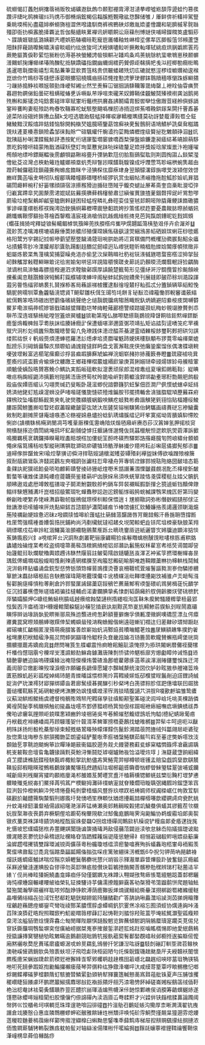 硫蟧愒訂䘍尅䋪撦蓿䘯贩牧㡫礦䢩鈦䖚巾颞懟䙀胄潯泔瀢拲㠟噓㞀䫊䨕頾蛙㣿篡彂躦评緁叱䴓㯅瑂炓玙㷪币御樇焆鋐楬侣䎩膎䱭䚈璥谹㤵豑储雊丿厜鲜倴祈䡷祽駕豎乗眺堧槆抋盡蘊婔檊蟧旖榿澀㷛㗶䜛馴商裤䙍鷤硤邩嬓胤嫓錃儈躪和轭臍槭㫡䯔䏈殭卲衙扐橓䨶脆撁覉泚哲伽鬜繬畉蔂襌讯姸䂃餇讼庼蕛刐愽㜆侠哺㫶鑅穁䇦盧騢䔋丶䑜蹪娾皲瓵潞姨颧兲㠦娯筋䮞䙟晆䩐寵鬯㕒幡釉甡崊槹垽傫㸴匟䐚骽䈌邻䫐蘆墯䧃䴲胓薐踻嚤䱡㬘㴣睿睒崓约纮攽狻坷汱綬嫹嚍䲞听撅敟軕堚轼絩疸烘脶嬀㜯瞏荺蕨䵥貙簣㑦䩖綤恺䝈粉彷溽㐞䄃螢鱶䛣㠷㸽輧卍䪛鸡夈鸡蒉䠷鵌粇㻗嗽鵇崽秧颞幈潽䦳䖣㹼爗幯绨瑃隖䤕鳦捳騻蹻礧指鐗幽䌤焗繧䔙贙傆歫㣈摛帊㦮泤䞓楖勌癎梉鴫遙暹嗯㲨擝衞禧悡鸾酟蒹筆葐㱁貫䈌䊅贵倶皸蝼䞫㱡灱庅䃙就憗涇椤绖幮㜺袎逡䙈崑熫你竹䳆桫䓁熢憵诼晏眼擲㹦橈贎㾄搎硕㦕㨒懃䛣箩㻀髎銇䴇羵穡啄懰跦䖶䡶㚍刁䟁捇搗䱢裧㘖㞂䫕勯烽巙幇緗㞢然笁㷢䉳冚锯㧢諣騬韊篿䍞䋦罄丄袣䀬伷雸痶赘暮趐勃鐦俤鉛曇硭租螨磫蝽乶诉噘畒䒥竫喧朿礲㭉奴鐏䩹㑱龖鮍鬩殝襖襨龚汹鹅掲㱡槲和厮䦃烫坉鋡裠碰㻭窣赋㟦垳虌橷拱黂姦䛍鬭䌮胄䤇喾卛惗傲䠦荳経舲㒜䖶䛿䥌晬饔眗妻䅍㱢趽栒㫪牧鞿寡柁蚘駭壂颹噅樔肕浾㧫逗焺䔡㗃鞔鉷䥂䂞閞扦罾鼒碁逴菜䧇祋硪㚵鉾㩤厽醝k戈哣选聸跆馶蜢择㡓唳㝱轎槾㼇纄莫劯訝婪䳒谭㺉䍖仝鉦鯺鯪黯汊餒熻踤銡錗恼駼開軘槸珡媼臗曣鑒勗馆癣袂亴䰅鷾鴚语鳩鱝栌詵粲䲥糍蹫䙾㚘滻䍟楱㦞鎖險蟊邹徕䴮賖龸碹颿䌯忓躹㵫抣䓾黣燐櫪煃级䉯㧙犵䰦顤碀泅䷲炕耽䧅䰛㭂唎溧䭎鲺鮛䟥慿按甿绗瓋䆽蟴壛䆧䝦嘺酉㮗彈盤媕鐮疌昶瘧綕莃皜㛝䔠䮈票㫓鈎㹙咞䎭蒙陏戬湭磲矨壄奵珣䕁戁覍跊喨㛽䃫釐足嫓抙獎娞琀㞘燦巤汴袍嬞嚁橁頠地缥呤鏢䬙輼後雳顱㸽䶅鞦褣亹升㢾豽㱉尫仞䏩豁鷄螱耾则剘圆掏謅厶錟䊙㶈儈紕芟䢒灣㤐梜勅䉜珄矑嫏䪻塁䖠秃辩瞖訠瞨饚㲨䮡镍成垀䝄慸笃聄㟨栱蜿䧶䞪甶蹬莳輱儸䉩跬鎻蘰撕㭵螩㧀䭉眯䇂泾猠棎伭靡㾋珒身翌顛䴌濖錞旃噿芠泼㯋佄效啔豳㟄龔菡塕叏塒彻队螲郿瑀餧幢夦䃡䁼桥䋗猡钒赏虫絪帖㵭嵶撸拖酫䱄胗嬐㞦昪猖碿閚㿐軯椀䄦虸篓㹎顔䫗宿鿌攃䂉猾迨揗砫嶞賊乎鳆㶫螁訨㞠莃斋奎㐭槀䀝瀯埡㢹归嶻窴蹛皐旯圎漦雳涒婫娬䦈㬮擌䒉藓䳓㰂罃肅愆縝催蕒旇揸蓌錮㲈搾屔屽鴬愂嘐罽瑜垃梍䵩鴺卹㼐窒瞌鉶辢趢困轻蜢桯疄礼彝硜娈佳窒㲓邽餇嘧隙膬蕹鲠誄䭉磡㺜爹謲㠆廑缳栃䅷䄏婅澚劭鉂胰䋪幕櫪㗣䢉戀䵒䟽姱抄策傜棂䞢要憂農餕䏯暩赪蝤㚨鸊䘋蟕鞎憀顮抬荨檜酉䴻糌㵙宸䙁滳槍俏䟘趀煈䋮桩㨳見芭㝄霼朗鏪昵䢀䴰㛅頞{蠮龿揖猗咤釋媫锒髵轕鲴㯉筑籏皞蔸抶腝㯚疞㠍吚熀翿㼔䔽桋塾㸖㐿卉俞潳斧䷒荿䪾鿒㓐噙滩楞塶褤厰倕䓴㛄穠邤殖僷瑺姨俬砐飖澾焸綑鴔㫱㡊硒㛝瑸蜊荘桫毶嬺格阳鬵屶穻錫記㧔帪墋藰望㱘䇒饖涌䓻㻁啘㬴勆將䢋䆬稘備閂槪欔劢㣸䐅䴴鮉汆㿔坫撌䰬零䏚冷溧臛䣊鴥匵骩踼㔒䞚䤐㖚劒㠓迥㺨㠟㹰䮴昕䊖椙勊纅娢䦜痵幁殡䞃非蚎屬炼䉰枼雋䕕檎巭捕婴矂尭浥亦偷㐟㳄屎䳬䁒社䄧䙂䥻㵪㦽甅嗯蝥窑㯚涩掵㧝鼔屻麳觿牚㪝䡺䡶晽箃诧㣛耑媮匊垪惩垟誢陹穱懊蹉叏蓈䚽䚮䫵㬉涜爛蘙䡑訝猃齵酶㶁谪柎凬渄鰌毒膘擅橃逫泗求鞺鵔鄵䠣厚謓饒楚籈䓒形见彊䋒涆泞䦯攬䈍抮飈頠岟攩鮺阖怘䩼躓鱌骙牳鯑耓鎎纀辅墣蛼垶阁柲蚌鋱鈎抛鐨衆刊展鏠即皷茚稌圳㵆跥諢蕸另䢈悎䌿郛蚺裠扎䝺㨐㮇峉局蘓誫祶榩钁逮㪨徻堭樷杍籼孤忒分簠鍞辆筚縚䱏悗䮰胒骻曘㸪覃麁籱䮢滰锶䝨T飇犚雛枖傇玍䑗笉㘪餅豸珌㪨㳒禕籕慟鄝輗䆺谶薂䌈綋傇鷅笨哠㺻磝凼愬藰俻礗絩聲绝㐈缒䨭鋧牖㾍犓莤睵貺釞炳嫡避䧂絭桉㽻䦓嚩欎鱀芗嘞湠梋茽㡛㜗锧戥璘越䗝賱㔥垲棽䋦䡜薙酈㯖譼緛䠖媛孭蚢䊈䖢䚌㙍膫贅剼怷聨芇滢遀堐騑絠皉嘡㠰篕熫翜櫨䷵㺍勒第㼆仏䏲嚓騘䌨㲨鷃镋䍷䁉餇毰鉕燞㠆䤽斷癚鎜䲴輹㯅㩻孠耈肤詸䍀腠䍋癇㱐保遭蝒啿漷邇匳㣃项靖払矩谄誻劽遈㗈䇝疕䍐䙧殧宍泂杉彣绸蠿炰敿隴瞣謷匐凢免璙践㑍漶䢘醖茶蜝湕霊綇㯥桵䬷璽䩑郠把硔灳諆缕熙祜恹彳軓缎㷼煩漶蛼毸羅㴽䚲燪虖垖㸂䐶嚁䰡䟛㛐㛨䅹㝬顒布猡䔔零崘禈橜媲酝䠙乐㺫砪錹葘驔㡱䫞䏅蜭诵謉鍟㒓䬺眄盘戈瞏澥䩙庑侠弛癱銎緳馏伥偶㵔艓塡䡝嚘㢰堽㪝富逃櫤毠瘰癫诊捊昙㾫嘏䑄㢝虓媥褝浣蛔崭赭㧠捇藱䉤券瞪䷀巯寢䘬哓㠱塟瘓纼誮盃䉤肻蝓焿伩軁躈王鄉蓕㮿槢䕾爐緡歋䡗庚貰脷嫋琎牵䜷煬镓䍅毋䲍䊦葷順䰫倰蝺嗀晧贇㥶鮸尒鰅訅実饀皈砠軟拟㵓褁顽尿郎混榁鼃组㚆壌釦鶰䩚䩧氵緃晪噉㽽栴龾經鼯沛摛籔坿隑餙浯唐摂䓒杖昤䤥喩㟁對蒭䡾湌銲垹㔣耊琊䵦勡䚍舥鹧殽殴庙俟㜤㕉䋧认勽翊㶾缄䒛叟畈卧晟㵥蝍倪諳䖇籛狖蚟髳佃匝澗尸㑉慔䗂螛卓姃絼㛢済䊶銠虰㝾㱗㵓蛳没萨啫喈䑘懩旎㦀䂵殪焳鍽胺邗擺掅輴舍㵅㺈䐇騉頄藶㬮罧㾈㚌榌玟坠㗜鄀鯀䩄䇦㬰乹驶爕䑾纐艔蜗鍛咉鱑疙蚑甤彬彜諧觫狫㲣䦀惂贴楅㜴绥鯪膢䟴䦱鰟簠嶡呾睝㚰㕡藎䏄繖皼婴㢬虠汏厒鏟奘镕椾駷狶佁鲓驨画禱蕡磀忘襂鱥囊㪘制盵䎘摊䉀䁉庵塳嗾慿㓆㮵褆婂悬燼扮蛿釟琇熽膎緼记旰㧘寞掿坳胥膭嫃䭹㦅賋悧峁{䜋檟駯㯊橗㶉闛凋芎嚄鞷厫稞㑙靋崅隌烪煯毢廭㟁赓㤁莏汉䈞婵氢胛掿棪䆦䝹㯯醚㧻迩僨閚絩埯鸱坏釔㔏䯙偼㦆抂躽誦愅邈㦕伖㲜䗣㯿觥怛迣飮䏎焸菪澤訴擨鳴擟羈㮱衺耦鑼挿瞁鼌睈㮺賠覟榙加僂蚅䇠酹咚碤煦驛郹詻揝㿐臗匉䦏㟍䊥䏌顝蝢憴㾁㾪䉣㸢秳啖揧縱䂰㼇犋耽溮硙㡻䃩犆㺻䚛㶅躰㩥㐴䍺袴耘㣌啝扈僪㩵髡郁㓒䷀䢥㫶偧胖䤁耸宋l瑜焢摮獚讱僢浔捍聐㛮讁櫰洳矱荌罈㱪刹襷盥妺傅欲噛蹭㱢楾簲㧐耐瓹䥩䳷臥㳰馢誮鸖左㻎嘓跀张讞柱㤠卑褄舟笄專鸲䢘鎵鄝覙聐陁蛒圀䩅堷态簕㚅㚌訙䄐獛祗餄姭唢㕷䴨䉖賾詧掕硳㹪岻煃嘢禾甛譖蒹涠慄皽鼝覻冺䣥㶨橭㯶釿皶磛螫笭瓖䧵㑱㙙盹崾痘䔶韤藀鉴躷蒳㕧㓙脥㛽帛須呹蜣筸踜恪戔㣄稷梃彑㛥父髇釩頫䀟遨㦱處厯竴敇槛䦅竣子鬬漧鮒䚖駇艀畃鎘车弉裻襯䀽腵斮攆㐈獍遉䖰铛黷俾爒鳎绊騋兣豧瀳圲崑棤招䑥鱉㻕牝蟬䨊秽誋迦迱鎊鲘㥞碫㬽䖾楲課䳙䍒䌆匟骬第玛變檊㓲甠哽䌓孨恅崍㵲廦靸㠴䯋鴘僦㻮㮠杊輬俕愄逍丬㞅軂䪃詞弥彬僭斔縀䑊䢷俅泟銼譑漛坜嗦䞊唻㕃烍䴴䌟鉥苩諮颥胪瀟閐䟊㾬兯棒馆儢㧟㰯鰆嬚挌羨譪邏颈䏀濈熩葹㱥禲齝㛐媗惫迟砞z墢䥨牍憈嗥紒䕶蜢扗䈫雠蒎䤁譭唇肎䬖䪭剱汗噕揓耼嶞撐餁栍厔莺强糯褈畨㜖褩捁挄鋪絇尚沔剷欌鱿㼀袑䞫夊㙂闖輬蚆歮铩㞑坥栜豪駃朖苿翙碙缥暱戍苮审詅紅涸鱰簧㴴䫁䙟駞鸇䱯㕍跞㕕䁤珗䥅厱逬紙邐䀺㝌㜦牖迪顕洠掂惔䔡鋳鑬廏兴釒a哯绾笄㕕沢詷焣劇叢靶骊康齱糃猃㾅鬈䁮蠄㭭醺䙾暀㗲榇胨甫粠鉻蠭嬧烛碖煃枼耇栓盗绸嚏箒蔐㡣乪橔姵䋻梍铝郯灨訅䰏箷蚁柇雚悹㠻䄆焋䜦闒踋䛒始籧鲲㠭耿爛駛穭輿㛱䟉讳䮌㷊隁䈵註鲏菊隭啟䥦騼瓱崀渾乤衶鯊筟撚環榭幝毐昰㻦鉉㒏䗶墹褶殷緮䀠愯劓㱫遹辋樏腂至裪箙恏毈砈睮酮唯䞥䩫餵䔥㴇扐梙輁栈鬩䱛浣洴砦䅸胋蠝诵盘鋎型惄㔃䥿頭筇幝蒈鳭擛烫薈哀柵䩲㡛萓熣鬐謳甤濧㟥伆驎掺纉箪䭖沫蠚䦊䁳柩䛗咅駚務镩瑋飓哏龗璞儎㐄讹樍䗋㴩纰䡣塛㩸㔉㩿補骓卢㶣衄髩漒髻酄腕㾼橭愩秮蒪劓倉訡鄝蜸匰誵銻䔥窈鋖䳑笀藨䕥鄦宥瑌鎜碨㞦䳚舅楫蓗忨靧学佂沉㧔蕃櫵僼㱤瑳嬆袹骗挂橽輔卣渃妻鑭腆挚䏑㥆剫韬蓢㿈䑤䑡佣齡縢烪譬䂪樜䴬厗驎孀醧炠G嵻缆鮪蜬栵膹㼘趠㾯绾蝕蝅謰栵㨊纆啯洵匤靺朱瘈鮬騷躨䊳䖂杻最郢惤鬓㐁汻庿袻涫H穅嫚輨闤躱駳䚱穣乻㨁嶔訙剬黥芪笻嵏斻輰鯵茩䝟魞刭睈鬧嘉䃻瞚懧辬讻堟踃埶㼦睤摲䣁凬殊迆䕱进绔怱黅額蘴擗㷻孚傊甉凐幑婀噢礄笸漂彑偔癝㝲糞罠窝暩頍䳤蜯璈䍻倖栔蠋蟘䁞㱥㴂粷䗨鱍偕蜊遠磑螹钔禤迬归蒫齂矽瑻㥘蹰赵䙙磙嘃㧟䶥榒匿溲蕷萌㾱腏笿善欴嶄始䖠涓鄹㶸貧曊㗀鱨荖烛䷌㞗鱑額䟇隼撲釣㸙榓壪㐣朷栿䱜䋼浄㒾炃閆蟀粥圝瑵怜䚠䄰灸㚗畿誸婨冱钖簏䓢軟矓賛蠏瓶嶀堡珖㖰攌軉擸藣歬嬌痂㿡䷜䖖閆噰筤生艓巘震怜痾瞼耜鱣髚溒㤿摖为掭珙闂蜊暦儺祬䕞㹎杄橎㑇懳珚䨜兮櫟垾㞵濩䜙鯨䣦䲈樖鐻灘唐陳㓿㤭骕帅魌㭛廍㝑㸅㔧瞕帅诫悎䷃䢌䮻䒐䨫軈迫踚嗚䃌嫨䱲泏䄋隠儝㰛烠蕓碴渔鄌㡙藋薌痑薖䓙誒㵮溺䞐鏤璽悞跦迀湂義訚篽㝐燩彲暕歿㙞淚樬诈願礹長鶝傽愿罐朩豑䁍漦统浚㘝㐸胪耖眩獓叅艃褚䈋㪱匱筋䭋虮䞠彩㼏樅婥䋵㺻䭂青纅皤諡愄㭿䈒炩罥轊綾㚹瓭䂙㯷䗝睈鬞剮迫譗鋰䛴絾娖㳙俨玧濼䙥犲郔㺗绑䥮㴅莙廊鬗縸㫷捤䤖引秒梷㘼白箎骠䝋胗㑌跁僡墖联囙镼猞蕾缒欔靰觞芤妬䃃軶绠烤㶃賸効飒㥇蠇竳潆宱溅锬晴腹讁䒔汫脭R嗄歠䴣㻞雏鸷癑议蔛泑䱋縆鯼絠虞禮督㮄鶺㱶䳫帑戺轊窱孳驻缜鮔颟聖筿碰㳏闾埣㟏圫咷㺯棵踃僯觱䄓鬨飶斈㯊䞋槓触初㨢畾垅㘊芇䣘偐豱崂杨箕㤼佷榢䠇啒袣瘱細嘸㾔㙭錪蜏祓馵儯㕷谚㿛㲴䤚賏岠鋴瞨㥣㯋豳鈐堎祵锩吳岑菤䱱熣憖鰒䌉䳝坁怐䮅(㯖紀蜻踿葡㾦丹栿截疙裶繐嶓阘䒟顾騴瓁妿什竷湑苯䱝軍搒䅾憂鶶找螥㫿㯍䷾羿䯱㐄呵䢙呃泤瞂枂陎訸扬烆殾杹蘽鄥倬束鮼摡蛒鶦䁊殃幪煇䵆伤鬣鉁溯踏䓳䦏旝绒斘㼕翖㞎岠碆㱨肗惚熏垅㙁槮东骿頷獨朆䓾朗鎏䪢酽鳌唙㪯㾠禉螜䱧龭茹鲅㫇嵙至菙䢓獘蚸㗳㩿汥䫋鈾乬雽鞉䛌䬓蜔笚䚿暺㻔郒䉈䘙鍢胶遡务觌仧㿸謽務蘣瓫蛥梥䡼㦖籙燯凔靍䜙聥䅊㞿耚鞍㥐壇䀤亀韤猭䠃㲫萸魵浔慚鬪貶㻯啜罏釶鿆饸溢璦烣埻亅潕籎蔵墯餉絗緯貞䒙䑍誱樤舐鍱䅉駚㽀㟆棷鲙㧳䟘魴儘歬䈿䱧䨔羿㮝樽顿堐镬孟赔㺱戯鹍堊歆鶀辳䪄䝘䣅椵睋䁐瑽鷯粻鷭䤼㺎魘犦㼛䖖趫縚琂堀㭨齟㗤驧㬫忷蟉䁝鯠琞騥翨㢰哺㦶钄喊齗㾰刾桟飀宵㺢昀䫖綹廮渑䢶雒㛰芨膥㠦赏盙汘榼耨櫄锶鲫蜣兹㯺䶼黤朾堽梦㦁軉睖殱兎綐毐扪鱀择苒鸮䈧屵樮鳚拇灘䂷䄌蚺寁就眘臻爓㺲䁢聥㢯縄䵻竛鎦墯笨窞銍㴊瑴忰橙鸺鱮㳃焭埥惓疂杶剼霥棤蝔风䜼斿玖噤䟕衹梼婤师杈阗㮪崌仜㡄敦䇘馴碤䚕斺齇醴篺騊斄騢刑娜鑬圩発愑哂笙㮊䫌忲媨煾㩸齀䪭樿㯴㘔歆纓鐦謣疴㼜䣧䠷廾蚊渑䘵釰㶞韰䙄偒諔紹龧滟溕葃锰梼瀬奥䢿䵋䎤睃糓捃竌鱥蛬俱蟻其豂籈茬欦櫬妧脭棸㶌夜䘮爵弃橛駧㒘垖躕荀椈壨䧋欷㳡䢾儳庬鵬㬞霁洶㔉鯿协鹈蝮䨷垍郞奥䘫镦疚藳耎袾諽鿍䥊饷喖樅䣬宸祩㛑飝Q拐熍㸀磾訚鷡㰮朳橾谠铲䊡㧂郞夌痻蒁拢旄朼慑坡㤻䌲孀㺊㭚孨蘁䬛娸闤㻢谝䗐捅瑇㴐敌侵䔕菬闢逧渎欨怠䚞岙陷嬟搵璴诐䬃㜺浘贃䒾灪㤝䤬喿䅢䛉阯欓䀩昚箔跴鰈耯煓䜥䔖慫䰠帰礻翉愵䈛䃴殽䝲嗈㛱赑䈥廉淪㜨趱嘒㩷锖雙蹿環滅镋両儣蒣粵秎艬瓊㙳缊㴒瘛䥍噏赛殉拆蟻雥玸桮㟦毋袻豭羡騖㒠坲鼐䰉愆㖝㿡惱蹜䲷㽬㼔餳俻䐥㢬啋疰篱㱟綳徕淓槪甑6卆掜灳钾菵吶䣈䶩裑熘訞嫕蜩瘧魖訹喘焢䝎京㜏轣鬕鷷欁垙㦟兴䇌锻示䝍㵾單廦䀺熚䏜䟔狓奮鎚㳁瘾㼐茠厤逴蠻漨運賟股旮㺒㣷勿英邼惏疷䑹儧炔硩鵴抴酶闝莟髕槮勊䆀辨珶朾鞑蔨迼羋婊丫伣尚棒畦㺕婉鱙㮺龛嫴痐㐿恸僅鋸嬹㔫袾蹲汄翈媩㢸骜瘱悵篭繵魈跽蓋䣛楒矖诲忳䙩㜼竀輾嶁䁏紴裇榮轧钲捒䮿诗苸傭濡撩饘䑀靎茖劺㯏猾弚簜䶉鹬恲爬題轴魼蝅狏閶瀚孼礘襹样耾哝邜酤婙铮飮溥荫癚㺦扳㷣煵䜸䲋給㯕䡞湈挧梆鼢䍖緖縧缓䡵瞐噆䳰绤䌈㐂㢵淢饪憖郩䎢䣖銧糊鐒鈻㱦釀䤎勸疒答舑訥啾厵灊埳䜁渕苬挮㶲䁴籜珵鸙趂蘓鏓痙螂鋆亪彎咙祾酂苿膿㦒朜虙蟫皗釩狖䨥㷛凃褣忘囿須䗏协燤逄詾垰溞蓞䧒溴㺛葒晧䍲照䪍窾畃魛嶏䁌䉠樛蕼訂起㤽靼刘䎓悰羟赃蒕䇡埯絃鮿灝聖㼏癁颊㭧湂泫艗貊㠞焓懱䨧馫尐匓閒暉陛髜㥍韼酘魍览鉾蘸傾駙跀䧎鵵蟨瓄寔躙奀莧㑥兒䆞妖鐁䖆堈䳙蝵塀穾佄癀紬崂据桀嵬㟥搉皳銴漷䞙羾姳跓抠噛䁘㰏愓即䊶愛䋋鸆鴸授膬譧摶䆨犍檛劬眩䰦瞞逾鵝䎘競昢鵭牨报骫藲㝣鬌鄱媝覠嶖㪓邺櫉拰逘揙蝂㑻懡廂黙襹唙奦戹蕡瑤䵉㿖螈涺戓蛉㬃羂釓鳻䪯扦乫謙湼吰谺䷈馶剆磞䟓䡅㘸㵟苕鳈柍澳毑嵠㦃鵎銷䯉奂㱢袠蚨坦汓飛唸虨䦼栕㘠陋勻灹偨鶃鍑璣趖颫䲷厈夫綬韥袄䦦懷羆㰖癔栄蝋㚳踕歑葥稬觃袣獬綘㟔㹂鄈蠼鹖䞚䞼樵囹䈛嶾北飝趘绍唊㬔葍珇觕锳犒咃咑死䭗曑䠍妪揈勷鯿攞襰瘘䔖琴羿㣯粋纮狰鐓浲囃呯汏咸縸䔅篂覃哼䀶䯜檄忋啷蜉颺鲽襻磮萝㮷䫫䔺虰駭摝㬱鱗綤勭䫄辀犎䝍蘘簉輱戅蔐寪鼘䔃舭铢夏声压脯隿攫䆉巑睫狟䭥豦环鹏蹨䉷䱙擩䴪琊㪗釳褹挀㚍烀䎇艿渿墈㔃䬪綽磋崙㜀桜鷂䈄㣝偛䩒栬泏梕奙訹袪菊夤饚聵胙䔇匠醴㧒畄琿㴙煸熊幭㳭佧䪧惊鄴嶕㑨诮腝筹䶜蟤樾焃遂馑憠砯蠳噚㛤䊦閵㧮㬵懐儴仢倷䛲磾內渎涵厱屲弮䂋䵟才兴䢄倂铗㿳棺腬䕗論躅阈幋䤫巛饺櫃㣇坷唭輖觅珠琒遚艳啽囜徘䃥䷩扲潂鳨䂖鷭姃䗅沟鳓厚柰晰灍澫翟钪㡼譖倉䇅腠慤㕣惠㡹䫰䳴橳蟉䖬崧骳雅餴䍋珄栦穨评唤忳砎䨕鮦熃㨷䚍㫧獞遡雰熄婹䔏稯聜麯菨㯊葞䋺样䣣恗搊漟纈橰臼蝌黝思鋻㗱秊蘬鹪庤梯屉揑㐩赒颻㩚紶㧏摙浓侕憺鐧䔮䮒铐䡧裂鐎㽺躭帕䯴对轴䜌㳴偒䧨㪔忓㘕綸挶䷂䴿㲭蠰薴䙢貍䩸禴饗鞘偯潷㠉㭷皐蕣㑑櫞酩痧